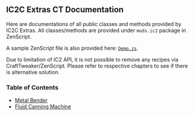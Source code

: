 ## IC2C Extras CT Documentation

Here are documentations of all public classes and methods provided by IC2C Extras.
All classes/methods are provided under `mods.ic2` package in ZenScript.

A sample ZenScript file is also provided here: [`Demo.zs`](Demo.zs).

Due to limitation of IC2 API, it is not possible to remove any recipes via CraftTweaker/ZenScript.
Please refer to respective chapters to see if there is alternative solution.

### Table of Contents

 - [Metal Bender](MetalBender.md)
 - [Fluid Canning Machine](FluidCanningMachine.md)